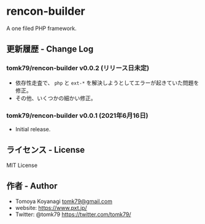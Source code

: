 # rencon-builder

A one filed PHP framework.

## 更新履歴 - Change Log

### tomk79/rencon-builder v0.0.2 (リリース日未定)

- 依存性走査で、 `php` と `ext-*` を解決しようとしてエラーが起きていた問題を修正。
- その他、いくつかの細かい修正。

### tomk79/rencon-builder v0.0.1 (2021年6月16日)

- Initial release.


## ライセンス - License

MIT License


## 作者 - Author

- Tomoya Koyanagi <tomk79@gmail.com>
- website: <https://www.pxt.jp/>
- Twitter: @tomk79 <https://twitter.com/tomk79/>

